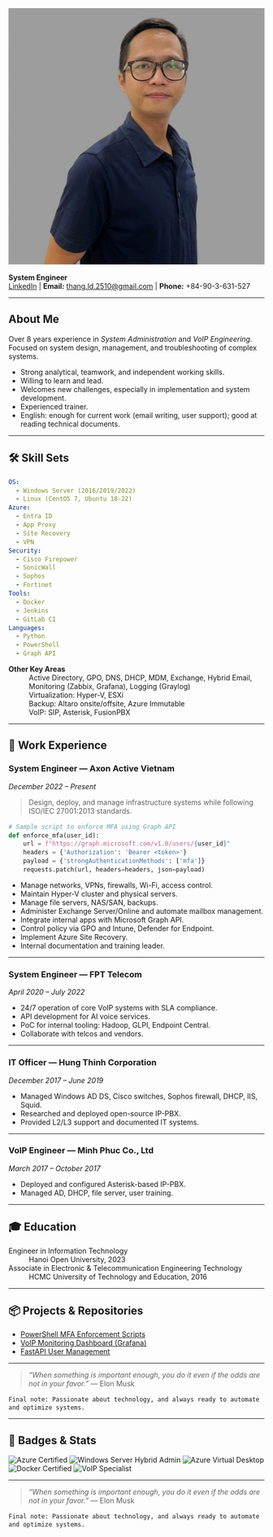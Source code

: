 ![Octocat](https://raw.githubusercontent.com/thangle2510/thangle2510.github.io/main/avatar.jpg)


**System Engineer**  
[LinkedIn](https://linkedin.com/in/thang-le-28970b91) | **Email:** thang.ld.2510@gmail.com | **Phone:** +84-90-3-631-527

* * *

## About Me

Over 8 years experience in _System Administration_ and _VoIP Engineering_.  
Focused on system design, management, and troubleshooting of complex systems.

* Strong analytical, teamwork, and independent working skills.
* Willing to learn and lead.
* Welcomes new challenges, especially in implementation and system development.
* Experienced trainer.
* English: enough for current work (email writing, user support); good at reading technical documents.

* * *

## 🛠️ Skill Sets

```yaml
OS:
  - Windows Server (2016/2019/2022)
  - Linux (CentOS 7, Ubuntu 18-22)
Azure:
  - Entra ID
  - App Proxy
  - Site Recovery
  - VPN
Security:
  - Cisco Firepower
  - SonicWall
  - Sophos
  - Fortinet
Tools:
  - Docker
  - Jenkins
  - GitLab CI
Languages:
  - Python
  - PowerShell
  - Graph API
```

<dl>
<dt><strong>Other Key Areas</strong></dt>
<dd>Active Directory, GPO, DNS, DHCP, MDM, Exchange, Hybrid Email, Monitoring (Zabbix, Grafana), Logging (Graylog)</dd>
<dd>Virtualization: Hyper-V, ESXi</dd>
<dd>Backup: Altaro onsite/offsite, Azure Immutable</dd>
<dd>VoIP: SIP, Asterisk, FusionPBX</dd>
</dl>

* * *

## 💼 Work Experience

### System Engineer — **Axon Active Vietnam**  
_December 2022 – Present_

> Design, deploy, and manage infrastructure systems while following ISO/IEC 27001:2013 standards.

```python
# Sample script to enforce MFA using Graph API
def enforce_mfa(user_id):
    url = f"https://graph.microsoft.com/v1.0/users/{user_id}"
    headers = {'Authorization': 'Bearer <token>'}
    payload = {'strongAuthenticationMethods': ['mfa']}
    requests.patch(url, headers=headers, json=payload)
```

- Manage networks, VPNs, firewalls, Wi-Fi, access control.
- Maintain Hyper-V cluster and physical servers.
- Manage file servers, NAS/SAN, backups.
- Administer Exchange Server/Online and automate mailbox management.
- Integrate internal apps with Microsoft Graph API.
- Control policy via GPO and Intune, Defender for Endpoint.
- Implement Azure Site Recovery.
- Internal documentation and training leader.

---

### System Engineer — **FPT Telecom**  
_April 2020 – July 2022_

- 24/7 operation of core VoIP systems with SLA compliance.
- API development for AI voice services.
- PoC for internal tooling: Hadoop, GLPI, Endpoint Central.
- Collaborate with telcos and vendors.

---

### IT Officer — **Hung Thinh Corporation**  
_December 2017 – June 2019_

- Managed Windows AD DS, Cisco switches, Sophos firewall, DHCP, IIS, Squid.
- Researched and deployed open-source IP-PBX.
- Provided L2/L3 support and documented IT systems.

---

### VoIP Engineer — **Minh Phuc Co., Ltd**  
_March 2017 – October 2017_

- Deployed and configured Asterisk-based IP-PBX.
- Managed AD, DHCP, file server, user training.

* * *

## 🎓 Education

<dl>
<dt>Engineer in Information Technology</dt>
<dd>Hanoi Open University, 2023</dd>
<dt>Associate in Electronic & Telecommunication Engineering Technology</dt>
<dd>HCMC University of Technology and Education, 2016</dd>
</dl>

* * *

## 📦 Projects & Repositories

* [PowerShell MFA Enforcement Scripts](https://github.com/example/mfa-scripts)
* [VoIP Monitoring Dashboard (Grafana)](https://github.com/example/voip-monitor)
* [FastAPI User Management](https://github.com/example/fastapi-users)

* * *

> _“When something is important enough, you do it even if the odds are not in your favor.”_ — Elon Musk

```
Final note: Passionate about technology, and always ready to automate and optimize systems.
```


* * *

## 🏅 Badges & Stats

![Azure Certified](https://img.shields.io/badge/Microsoft-AZ--104-blue?logo=microsoft)
![Windows Server Hybrid Admin](https://img.shields.io/badge/AZ--800%2F801-Windows%20Hybrid-blue?logo=windows)
![Azure Virtual Desktop](https://img.shields.io/badge/AZ--140-AVD-blueviolet?logo=microsoft)
![Docker Certified](https://img.shields.io/badge/Docker-Associate-blue?logo=docker)
![VoIP Specialist](https://img.shields.io/badge/VoIP-Asterisk-green?logo=asterisk)



* * *

> _“When something is important enough, you do it even if the odds are not in your favor.”_ — Elon Musk

```
Final note: Passionate about technology, and always ready to automate and optimize systems.
```
